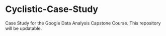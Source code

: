 # Cyclistic-Case-Study
 Case Study for the Google Data Analysis Capstone Course. This repository will be updatable.
